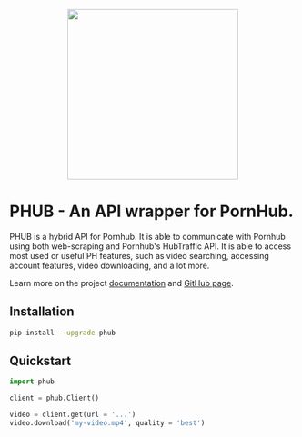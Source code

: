 <p align="center">
  <img width="300" src="https://raw.githubusercontent.com/Egsagon/PHUB/master/assets/logo.svg">
</p>

# PHUB - An API wrapper for PornHub.

PHUB is a hybrid API for Pornhub. It is able to communicate with Pornhub
using both web-scraping and Pornhub's HubTraffic API. It is
able to access most used or useful PH features, such as video searching,
accessing account features, video downloading, and a lot more.

Learn more on the project [documentation](https://phub.readthedocs.io) and
[GitHub page](https://github.com/EchterAlsFake/PHUB).

## Installation

```sh
pip install --upgrade phub
```

## Quickstart

```python
import phub

client = phub.Client()

video = client.get(url = '...')
video.download('my-video.mp4', quality = 'best')
```
